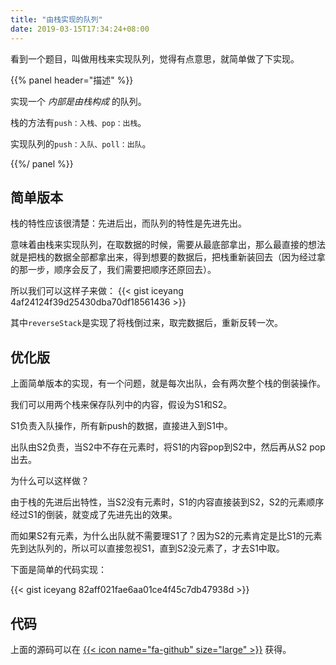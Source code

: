 ```yaml
---
title: "由栈实现的队列"
date: 2019-03-15T17:34:24+08:00
---
```


看到一个题目，叫做用栈来实现队列，觉得有点意思，就简单做了下实现。

{{% panel header="描述" %}}

实现一个 *内部是由栈构成* 的队列。

栈的方法有`push：入栈、pop：出栈`。

实现队列的`push：入队、poll：出队`。

{{%/ panel %}}

## 简单版本
栈的特性应该很清楚：先进后出，而队列的特性是先进先出。

意味着由栈来实现队列，在取数据的时候，需要从最底部拿出，那么最直接的想法就是把栈的数据全部都拿出来，得到想要的数据后，把栈重新装回去（因为经过拿的那一步，顺序会反了，我们需要把顺序还原回去）。

所以我们可以这样子来做：
{{< gist iceyang 4af24124f39d25430dba70df18561436 >}}

其中`reverseStack`是实现了将栈倒过来，取完数据后，重新反转一次。

## 优化版
上面简单版本的实现，有一个问题，就是每次出队，会有两次整个栈的倒装操作。

我们可以用两个栈来保存队列中的内容，假设为S1和S2。

S1负责入队操作，所有新push的数据，直接进入到S1中。

出队由S2负责，当S2中不存在元素时，将S1的内容pop到S2中，然后再从S2 pop出去。

为什么可以这样做？

由于栈的先进后出特性，当S2没有元素时，S1的内容直接装到S2，S2的元素顺序经过S1的倒装，就变成了先进先出的效果。

而如果S2有元素，为什么出队就不需要理S1了？因为S2的元素肯定是比S1的元素先到达队列的，所以可以直接忽视S1，直到S2没元素了，才去S1中取。

下面是简单的代码实现：

{{< gist iceyang 82aff021fae6aa01ce4f45c7db47938d >}}

## 代码
上面的源码可以在 [{{< icon name="fa-github" size="large" >}}](https://github.com/iceyang/data_structure_and_algorithm_code/blob/master/src/queue_by_stack) 获得。
